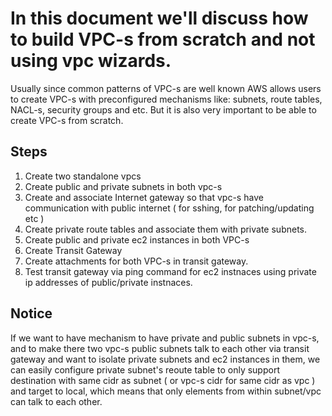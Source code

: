 # In this document we'll discuss how to build VPC-s from scratch and not using vpc wizards.
Usually since common patterns of VPC-s are well known AWS allows users to create VPC-s with preconfigured mechanisms like: subnets, route tables, NACL-s, security groups
and etc. But it is also very important to  be able to create VPC-s from scratch. 

## Steps
1) Create two standalone vpcs
2) Create public and private subnets in both vpc-s
3) Create and associate Internet gateway so that vpc-s have communication with public internet ( for sshing, for patching/updating etc )
4) Create private route tables and associate them with private subnets.
5) Create public and private ec2 instances in both VPC-s
6) Create Transit Gateway
7) Create attachments for both VPC-s in transit gateway.
8) Test transit gateway via ping command for ec2 instnaces using private ip addresses of public/private instnaces.

## Notice
If we want to have mechanism to have private and public subnets in vpc-s, and to make there two vpc-s public subnets talk to each other via
transit gateway and want to isolate private subnets and ec2 instances in them, we can easily configure private subnet's reoute table to only
support destination with same cidr as subnet ( or vpc-s cidr for same cidr as vpc ) and target to local, which means that only elements from within subnet/vpc
can talk to each other.
